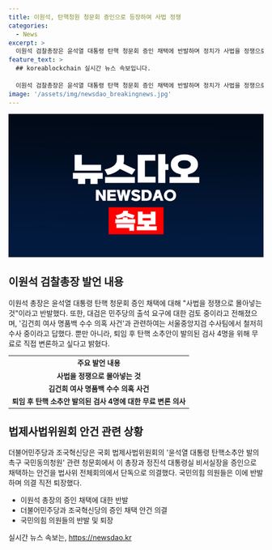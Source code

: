 ```yaml
---
title: 이원석, 탄핵청원 청문회 증인으로 등장하여 사법 정쟁
categories:
  - News
excerpt: >
  이원석 검찰총장은 윤석열 대통령 탄핵 청문회 증인 채택에 반발하며 정치가 사법을 정쟁으로 몰아넣는 것이라고 언급했다. 출석 여부에 대해 신중한 모습을 보이며, 국민의힘 의원들은 추가 증인 채택에 반발하며 의결 직전 퇴장했다. 이 총장은 퇴임 후 탄핵 소추안이 발의된 검사 4명을 위해 무료로 직접 변론할 예정이라고 밝혔다.
feature_text: >
  ## koreablockchain 실시간 뉴스 속보입니다.

  이원석 검찰총장은 윤석열 대통령 탄핵 청문회 증인 채택에 반발하며 정치가 사법을 정쟁으로 몰아넣는 것이라고 언급했다. 출석 여부에 대해 신중한 모습을 보이며, 국민의힘 의원들은 추가 증인 채택에 반발하며 의결 직전 퇴장했다. 이 총장은 퇴임 후 탄핵 소추안이 발의된 검사 4명을 위해 무료로 직접 변론할 예정이라고 밝혔다.
image: '/assets/img/newsdao_breakingnews.jpg'
---
```


<p><img src="/assets/img/newsdao_breakingnews.jpg" alt="koreablockchain 속보" /></p>

<h2 data-ke-size="size26">이원석 검찰총장 발언 내용</h2>

<p data-ke-size="size16">이원석 총장은 윤석열 대통령 탄핵 청문회 증인 채택에 대해 "사법을 정쟁으로 몰아넣는 것"이라고 반발했다. 또한, 대검은 민주당의 출석 요구에 대한 검토 중이라고 전해졌으며, '김건희 여사 명품백 수수 의혹 사건'과 관련하여는 서울중앙지검 수사팀에서 철저히 수사 중이라고 답했다. 뿐만 아니라, 퇴임 후 탄핵 소추안이 발의된 검사 4명을 위해 무료로 직접 변론하고 싶다고 밝혔다.</p>

<table>
    <tr>
        <th>주요 발언 내용</th>
    </tr>
    <tr>
        <td style="text-align: center; height: 17px;"><b>사법을 정쟁으로 몰아넣는 것</b></td>
    </tr>
    <tr>
        <td style="text-align: center; height: 17px;"><b>김건희 여사 명품백 수수 의혹 사건</b></td>
    </tr>
    <tr>
        <td style="text-align: center; height: 17px;"><b>퇴임 후 탄핵 소추안 발의된 검사 4명에 대한 무료 변론 의사</b></td>
    </tr>
</table>

<h2 data-ke-size="size26">법제사법위원회 안건 관련 상황</h2>

<p data-ke-size="size16">더불어민주당과 조국혁신당은 국회 법제사법위원회의 '윤석열 대통령 탄핵소추안 발의 촉구 국민동의청원' 관련 청문회에서 이 총장과 정진석 대통령실 비서실장을 증인으로 채택하는 안건을 법사위 전체회의에서 단독으로 의결했다. 국민의힘 의원들은 이에 반발하며 의결 직전 퇴장했다.</p>

<ul>
    <li>이원석 총장의 증인 채택에 대한 반발</li>
    <li>더불어민주당과 조국혁신당의 증인 채택 안건 의결</li>
    <li>국민의힘 의원들의 반발 및 퇴장</li>
</ul>
실시간 뉴스 속보는, <a href="https://newsdao.kr" rel="dofollow">https://newsdao.kr</a>


